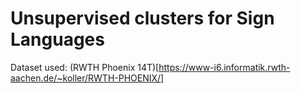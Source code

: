 # Unsupervised clusters for Sign Languages
Dataset used: (RWTH Phoenix
14T)[https://www-i6.informatik.rwth-aachen.de/~koller/RWTH-PHOENIX/]
